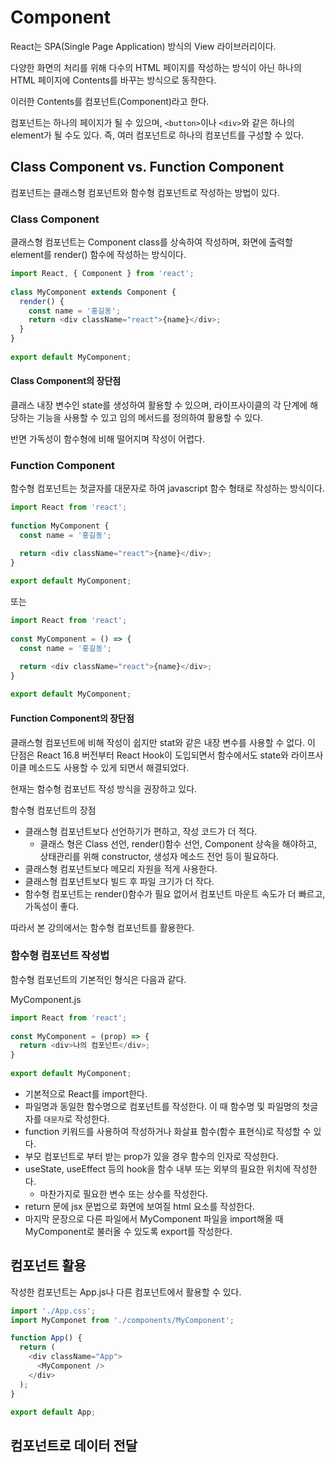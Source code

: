 # Component
React는 SPA(Single Page Application) 방식의 View 라이브러리이다.

다양한 화면의 처리를 위해 다수의 HTML 페이지를 작성하는 방식이 아닌 하나의 HTML 페이지에 Contents를 바꾸는 방식으로 동작한다.

이러한 Contents를 컴포넌트(Component)라고 한다.

컴포넌트는 하나의 페이지가 될 수 있으며, ``<button>``이나 ``<div>``와 같은 하나의 element가 될 수도 있다. 즉, 여러 컴포넌트로 하나의 컴포넌트를 구성할 수 있다.

## Class Component vs. Function Component
컴포넌트는 클래스형 컴포넌트와 함수형 컴포넌트로 작성하는 방법이 있다.

### Class Component
클래스형 컴포넌트는 Component class를 상속하여 작성하며, 화면에 출력할 element를 render() 함수에 작성하는 방식이다.

```javascript
import React, { Component } from 'react';
 
class MyComponent extends Component {
  render() {
    const name = '홍길동';
    return <div className="react">{name}</div>;
  }
}
 
export default MyComponent;
```

#### Class Component의 장단점
클래스 내장 변수인 state를 생성하여 활용할 수 있으며, 라이프사이클의 각 단계에 해당하는 기능을 사용할 수 있고 임의 메서드를 정의하여 활용할 수 있다.

반면 가독성이 함수형에 비해 떨어지며 작성이 어렵다.

### Function Component
함수형 컴포넌트는 첫글자를 대문자로 하여 javascript 함수 형태로 작성하는 방식이다.

```javascript
import React from 'react';
 
function MyComponent {
  const name = '홍길동';

  return <div className="react">{name}</div>;  
}
 
export default MyComponent;
```

또는

```javascript
import React from 'react';
 
const MyComponent = () => {
  const name = '홍길동';

  return <div className="react">{name}</div>;  
}
 
export default MyComponent;
```

#### Function Component의 장단점
클래스형 컴포넌트에 비해 작성이 쉽지만 stat와 같은 내장 변수를 사용할 수 없다. 이 단점은 React 16.8 버전부터 React Hook이 도입되면서 함수에서도 state와 라이프사이클 메소드도 사용할 수 있게 되면서 해결되었다.

현재는 함수형 컴포넌트 작성 방식을 권장하고 있다.

함수형 컴포넌트의 장점
- 클래스형 컴포넌트보다 선언하기가 편하고, 작성 코드가 더 적다.
    - 클래스 형은 Class 선언, render()함수 선언, Component 상속을 해야하고, 상태관리를 위해 constructor, 생성자 메소드 전언 등이 필요하다.
- 클래스형 컴포넌트보다 메모리 자원을 적게 사용한다.
- 클래스형 컴포넌트보다 빌드 후 파일 크기가 더 작다.
- 함수형 컴포넌트는 render()함수가 필요 없어서 컴포넌트 마운트 속도가 더 빠르고, 가독성이 좋다.

따라서 본 강의에서는 함수형 컴포넌트를 활용한다.

### 함수형 컴포넌트 작성법
함수형 컴포넌트의 기본적인 형식은 다음과 같다.

MyComponent.js
```javascript
import React from 'react';
 
const MyComponent = (prop) => {
  return <div>나의 컴포넌트</div>;  
}
 
export default MyComponent;
```

- 기본적으로 React를 import한다.
- 파일명과 동일한 함수명으로 컴포넌트를 작성한다. 이 때 함수명 및 파일명의 첫글자를 ``대문자``로 작성한다.
- function 키워드를 사용하여 작성하거나 화살표 함수(함수 표현식)로 작성할 수 있다.
- 부모 컴포넌트로 부터 받는 prop가 있을 경우 함수의 인자로 작성한다.
- useState, useEffect 등의 hook을 함수 내부 또는 외부의 필요한 위치에 작성한다.
    - 마찬가지로 필요한 변수 또는 상수를 작성한다.
- return 문에 jsx 문법으로 화면에 보여질 html 요소를 작성한다.
- 마지막 문장으로 다른 파일에서 MyComponent 파일을 import해올 때 MyComponent로 불러올 수 있도록 export를 작성한다.

## 컴포넌트 활용
작성한 컴포넌트는 App.js나 다른 컴포넌트에서 활용할 수 있다.
```javascript
import './App.css';
import MyComponet from './components/MyComponent';

function App() {
  return (
    <div className="App">
      <MyComponent />
    </div>
  );
}

export default App;
```

## 컴포넌트로 데이터 전달










